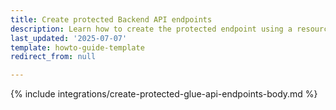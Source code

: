 ```yaml
---
title: Create protected Backend API endpoints
description: Learn how to create the protected endpoint using a resource for the Backend API application.
last_updated: '2025-07-07'
template: howto-guide-template
redirect_from: null

---
```


{% include integrations/create-protected-glue-api-endpoints-body.md %}
